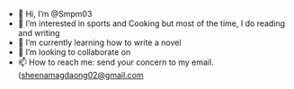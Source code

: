 - 👋 Hi, I’m @Smpm03
- 👀 I’m interested in sports and Cooking but most of the time, I do reading and writing
- 🌱 I’m currently learning how to write a novel 
- 💞️ I’m looking to collaborate on 
- 📫 How to reach me: send your concern to my email. (sheenamagdaong02@gmail.com

<!---
Smpm03/Smpm03 is a ✨ special ✨ repository because its `README.md` (this file) appears on your GitHub profile.
You can click the Preview link to take a look at your changes.
--->
